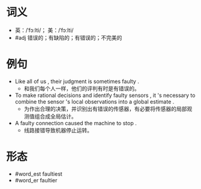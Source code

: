 # 词义
- 英：/ˈfɔːlti/； 美：/ˈfɔːlti/
- #adj 错误的；有缺陷的；有错误的；不完美的
# 例句
- Like all of us , their judgment is sometimes faulty .
	- 和我们每个人一样，他们的评判有时是有错误的。
- To make rational decisions and identify faulty sensors , it 's necessary to combine the sensor 's local observations into a global estimate .
	- 为作出合理的决策，并识别出有错误的传感器，有必要将传感器的局部观测值组合成全局估计。
- A faulty connection caused the machine to stop .
	- 线路接错导致机器停止运转。
# 形态
- #word_est faultiest
- #word_er faultier
